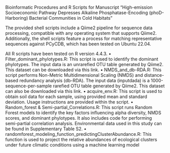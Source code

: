 


Bioinformatic Procedures and R Scripts for Manuscript “High-emission Socioeconomic Pathway Depresses Alkaline Phosphatase-Encoding (phoD-Harboring) Bacterial Communities in Cold Habitats”

The provided shell scripts include a Qiime2 pipeline for sequence data processing, compatible with any operating system that supports Qiime2. Additionally, the shell scripts feature a process for matching representative sequences against PCyCDB, which has been tested on Ubuntu 22.04.

All R scripts have been tested on R version 4.4.3.
	•	Filter_dominant_phylotypes.R: This script is used to identify the dominant phylotypes. The input data is an unrarefied OTU table generated by Qiime2. This dataset can be downloaded via this link.
	•	NMDS_and_db-RDA.R: This script performs Non-Metric Multidimensional Scaling (NMDS) and distance-based redundancy analysis (db-RDA). The input data (inputdada) is a 1000-sequence-per-sample rarefied OTU table generated by Qiime2. This dataset can also be downloaded via this link.
	•	acquire_env.R: This script is used to obtain soil data for each sample, using provided mean and standard deviation. Usage instructions are provided within the script.
	•	Random_forest & Semi-partial_Correlations.R: This script runs Random Forest models to identify the key factors influencing alpha diversity, NMDS scores, and dominant phylotypes. It also includes code for performing semi-partial correlation analysis. Environmental data used in this study can be found in Supplementary Table S2.
	•	randomforest_modeling_function_predictingClusterAbundance.R: This function is used to project the relative abundances of ecological clusters under future climatic conditions using a machine learning model
